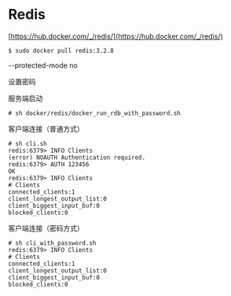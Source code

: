 # Redis

[https://hub.docker.com/_/redis/](https://hub.docker.com/_/redis/)

```
$ sudo docker pull redis:3.2.8
```

--protected-mode no

设置密码

服务端启动
```
# sh docker/redis/docker_run_rdb_with_password.sh
```

客户端连接（普通方式）
```
# sh cli.sh
redis:6379> INFO Clients
(error) NOAUTH Authentication required.
redis:6379> AUTH 123456
OK
redis:6379> INFO Clients
# Clients
connected_clients:1
client_longest_output_list:0
client_biggest_input_buf:0
blocked_clients:0
```

客户端连接（密码方式）
```
# sh cli_with_password.sh
redis:6379> INFO Clients
# Clients
connected_clients:1
client_longest_output_list:0
client_biggest_input_buf:0
blocked_clients:0
```
